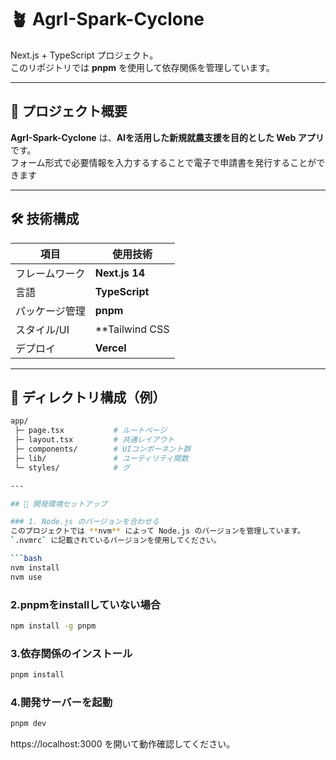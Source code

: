 # 🪴 AgrI-Spark-Cyclone

Next.js + TypeScript プロジェクト。  
このリポジトリでは **pnpm** を使用して依存関係を管理しています。

---

## 🧠 プロジェクト概要

**AgrI-Spark-Cyclone** は、**AIを活用した新規就農支援を目的とした Web アプリ**です。  
フォーム形式で必要情報を入力するすることで電子で申請書を発行することができます

---

## 🛠 技術構成

| 項目 | 使用技術 |
|------|------------|
| フレームワーク | **Next.js 14** |
| 言語 | **TypeScript** |
| パッケージ管理 | **pnpm** |
| スタイル/UI | **Tailwind CSS |
| デプロイ | **Vercel** |

---

## 📂 ディレクトリ構成（例）

```bash
app/
 ├─ page.tsx           # ルートページ
 ├─ layout.tsx         # 共通レイアウト
 ├─ components/        # UIコンポーネント群
 ├─ lib/               # ユーティリティ関数
 └─ styles/            # グ

---

## 🚀 開発環境セットアップ

### 1. Node.js のバージョンを合わせる
このプロジェクトでは **nvm** によって Node.js のバージョンを管理しています。  
`.nvmrc` に記載されているバージョンを使用してください。

```bash
nvm install
nvm use
```
### 2.pnpmをinstallしていない場合

```bash
npm install -g pnpm 
```

### 3.依存関係のインストール
```bash
pnpm install
```

### 4.開発サーバーを起動
```bash
pnpm dev
```
https://localhost:3000
を開いて動作確認してください。